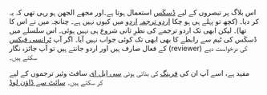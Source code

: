 <!-- 
.. title: ڈسکَس کا اردو ترجمہ
.. slug: ڈسکَس کا اردو ترجمہ
.. date: 2014-07-13 21:11:44 UTC+05:00
.. tags: عمومی, ترجمہ
.. link: 
.. description: 
.. type: text
-->

اس بلاگ پر تبصروں کے لیے ‪[‬ڈسکَس‪](https://disqus.com/)‬ استعمال ہوتا ہے۔اور مجھے الجھن ہو رہی تھی کہ یہ [اردو](https://ur.wikipedia.org/wiki/%D8%A7%D8%B1%D8%AF%D9%88) میں کیوں نہیں ہے۔ چنانچہ میں نے اس کا ‪[اردو ترجمہ](https://www.transifex.com/projects/p/disqus/language/ur/)‬ کر دیا۔ (کچھ تو پہلے ہی ہو چکا تھا)۔ لیکن ابھی تک اردو ترجمے کی نظرِ ثانی شروع ہی نہیں ہوئی۔ اس سلسلے میں ڈسکَس کی ٹیم سے رابطے کا بھی ابھی تک کوئی جواب نہیں آیا۔ اگر آپ ‪[‬ٹرانسی فیکس‪](https://www.transifex.com/)‬ کے فعال صارف ہیں اور اردو جانتے ہیں تو آپ جائزہ نگار (reviewer) کی درخواست دیے سکتے ہیں۔

سافٹ وئیر ترجموں کے لیے ‪[سی ایل ای](http://www.cle.org.pk)‬ کی بنائی ہوئی ‪[فرہنگ](http://www.cle.org.pk/software/localization/OSS/ossGlossary.html)‬ مفید ہے، اسے آپ ان کی ‪[سائٹ سے ڈاؤن لوڈ](http://www.cle.org.pk/Downloads/localization/OSS/Localization%20Terminology%20Glossary%20(ur-PK).zip)‬ کر سکتے ہیں۔